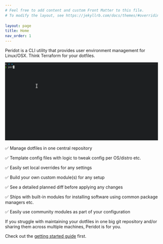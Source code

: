 ```yaml
---
# Feel free to add content and custom Front Matter to this file.
# To modify the layout, see https://jekyllrb.com/docs/themes/#overriding-theme-defaults

layout: page
title: Home
nav_order: 1
---
```


Peridot is a CLI utility that provides user environment management for Linux/OSX. Think Terraform for your dotfiles.

![demo](https://raw.githubusercontent.com/liamg/peridot/main/demo.gif)

✅ Manage dotfiles in one central repository

✅ Template config files with logic to tweak config per OS/distro etc.

✅ Easily set local overrides for any settings

✅ Build your own custom module(s) for any setup

✅ See a detailed planned diff before applying any changes

✅ Ships with built-in modules for installing software using common package managers etc.

✅ Easily use community modules as part of your configuration

If you struggle with maintaining your dotfiles in one big git repository and/or sharing them across multiple machines, Peridot is for you.

Check out the [getting started guide](guide) first.
